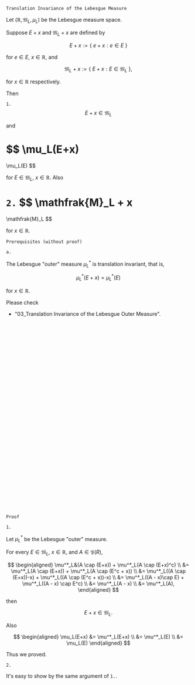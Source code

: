 ```
Translation Invariance of the Lebesgue Measure
```

Let $(\mathbb{R}, \mathfrak{M}_L, \mu_L)$ be the Lebesgue measure space.

Suppose $E+x$ and $\mathfrak{M}_L + x$ are defined by

$$
E + x
:=
\{ \ 
    e + x : e \in E
\ \}
$$

for $e \in E$, $x \in \mathbb{R}$,
and 

$$
\mathfrak{M}_L + x
:=
\{ \ 
    E + x : E\in \mathfrak{M}_L    
\ \},
$$

for $x \in \mathbb{R}$ respectively.

Then

`1.`
$$
E + x \in \mathfrak{M}_L
$$

and

$$
\mu_L(E+x)
=
\mu_L(E)
$$

for $E \in \mathfrak{M}_L$, $x\in\mathbb{R}$. Also


`2.`
$$
\mathfrak{M}_L + x
=
\mathfrak{M}_L
$$

for $x \in \mathbb{R}$.

```
Prerequisites (without proof)
```

`a.`

The Lebesgue "outer" measure $\mu^*_L$ is translation invariant,
that is,

$$
\mu^*_L(E+x) = \mu^*_L(E)
$$

for $x \in \mathbb{R}$.

Please check
- "03_Translation Invariance of the Lebesgue Outer Measure".

<br>
<br>
<br>
<br>
<br>
<br>
<br>
<br>
<br>
<br>
<br>
<br>
<br>
<br>
<br>
<br>
<br>
<br>
<br>
<br>
<br>
<br>
<br>
<br>
<br>
<br>
<br>
<br>
<br>
<br>


```
Proof
```

`1.`

Let $\mu^*_L$ be the Lebesgue "outer" measure.

For every $E\in \mathfrak{M}_L$, $x \in \mathbb{R}$, and $A\in\mathfrak{P}(R)$,

$$
\begin{aligned}
\mu^*_L&(A \cap (E+x))
+
\mu^*_L(A \cap (E+x)^c) \\
&=
\mu^*_L(A \cap (E+x))
+
\mu^*_L(A \cap (E^c + x)) \\
&=
\mu^*_L((A \cap (E+x))-x)
+
\mu^*_L((A \cap (E^c + x))-x) \\
&=
\mu^*_L((A - x)\cap E)
+
\mu^*_L((A - x) \cap E^c) \\
&=
\mu^*_L(A - x) \\
&=
\mu^*_L(A),
\end{aligned}
$$

then

$$
E + x \in \mathfrak{M}_L.
$$

Also

$$
\begin{aligned}
\mu_L(E+x)
&=
\mu^*_L(E+x) \\
&=
\mu^*_L(E) \\
&=
\mu_L(E) 
\end{aligned}
$$

Thus we proved.

`2.`

It's easy to show by the same argument of `1.`.

